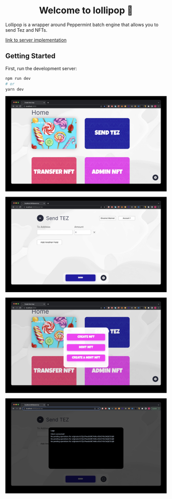 <h1 align="center">Welcome to lollipop 🍭</h1>

Lollipop is a wrapper around Peppermint batch engine that allows you to send Tez and NFTs.

[link to server implementation](https://www.github.com/ayocodes/lollipop)

## Getting Started

First, run the development server:

```bash
npm run dev
# or
yarn dev
```

![Alt text](screenshots/screenshot1.jpg?raw=true "1")

![Alt text](screenshots/screenshot2.jpg?raw=true "2")

![Alt text](screenshots/screenshot3.jpg?raw=true "3")

![Alt text](screenshots/screenshot4.jpg?raw=true "4")
